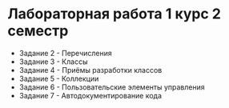 # Лабораторная работа 1 курс 2 семестр
- Задание 2 - Перечисления
- Задание 3 - Классы
- Задание 4 - Приёмы разработки классов
- Задание 5 - Коллекции
- Задание 6 - Пользовательские элементы управления
- Задание 7 - Автодокументирование кода
